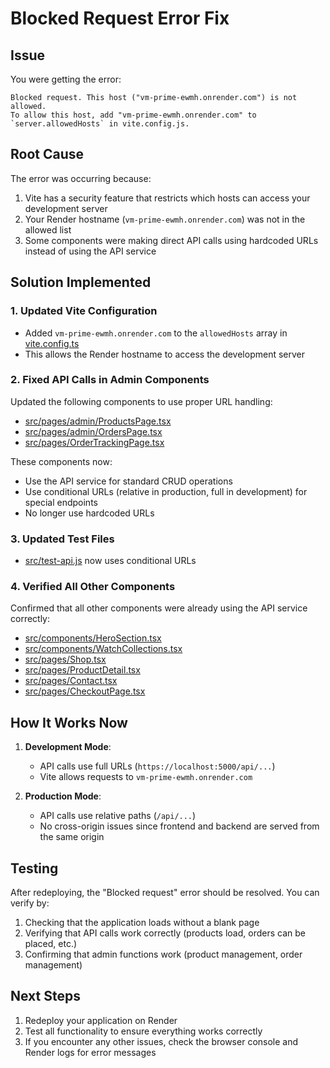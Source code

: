 # Blocked Request Error Fix

## Issue
You were getting the error:
```
Blocked request. This host ("vm-prime-ewmh.onrender.com") is not allowed.
To allow this host, add "vm-prime-ewmh.onrender.com" to `server.allowedHosts` in vite.config.js.
```

## Root Cause
The error was occurring because:
1. Vite has a security feature that restricts which hosts can access your development server
2. Your Render hostname (`vm-prime-ewmh.onrender.com`) was not in the allowed list
3. Some components were making direct API calls using hardcoded URLs instead of using the API service

## Solution Implemented

### 1. Updated Vite Configuration
- Added `vm-prime-ewmh.onrender.com` to the `allowedHosts` array in [vite.config.ts](file:///G:/NTRO.IO_/VM_Prime/vite.config.ts)
- This allows the Render hostname to access the development server

### 2. Fixed API Calls in Admin Components
Updated the following components to use proper URL handling:
- [src/pages/admin/ProductsPage.tsx](file:///G:/NTRO.IO_/VM_Prime/src/pages/admin/ProductsPage.tsx)
- [src/pages/admin/OrdersPage.tsx](file:///G:/NTRO.IO_/VM_Prime/src/pages/admin/OrdersPage.tsx)
- [src/pages/OrderTrackingPage.tsx](file:///G:/NTRO.IO_/VM_Prime/src/pages/OrderTrackingPage.tsx)

These components now:
- Use the API service for standard CRUD operations
- Use conditional URLs (relative in production, full in development) for special endpoints
- No longer use hardcoded URLs

### 3. Updated Test Files
- [src/test-api.js](file:///G:/NTRO.IO_/VM_Prime/src/test-api.js) now uses conditional URLs

### 4. Verified All Other Components
Confirmed that all other components were already using the API service correctly:
- [src/components/HeroSection.tsx](file:///G:/NTRO.IO_/VM_Prime/src/components/HeroSection.tsx)
- [src/components/WatchCollections.tsx](file:///G:/NTRO.IO_/VM_Prime/src/components/WatchCollections.tsx)
- [src/pages/Shop.tsx](file:///G:/NTRO.IO_/VM_Prime/src/pages/Shop.tsx)
- [src/pages/ProductDetail.tsx](file:///G:/NTRO.IO_/VM_Prime/src/pages/ProductDetail.tsx)
- [src/pages/Contact.tsx](file:///G:/NTRO.IO_/VM_Prime/src/pages/Contact.tsx)
- [src/pages/CheckoutPage.tsx](file:///G:/NTRO.IO_/VM_Prime/src/pages/CheckoutPage.tsx)

## How It Works Now

1. **Development Mode**:
   - API calls use full URLs (`https://localhost:5000/api/...`)
   - Vite allows requests to `vm-prime-ewmh.onrender.com`

2. **Production Mode**:
   - API calls use relative paths (`/api/...`)
   - No cross-origin issues since frontend and backend are served from the same origin

## Testing
After redeploying, the "Blocked request" error should be resolved. You can verify by:
1. Checking that the application loads without a blank page
2. Verifying that API calls work correctly (products load, orders can be placed, etc.)
3. Confirming that admin functions work (product management, order management)

## Next Steps
1. Redeploy your application on Render
2. Test all functionality to ensure everything works correctly
3. If you encounter any other issues, check the browser console and Render logs for error messages